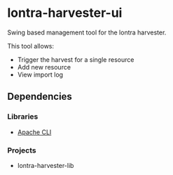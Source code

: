 lontra-harvester-ui
=======================

Swing based management tool for the lontra harvester.

This tool allows:
* Trigger the harvest for a single resource
* Add new resource
* View import log


Dependencies
------------
### Libraries
* [Apache CLI](http://commons.apache.org/proper/commons-cli/)

### Projects
* lontra-harvester-lib
